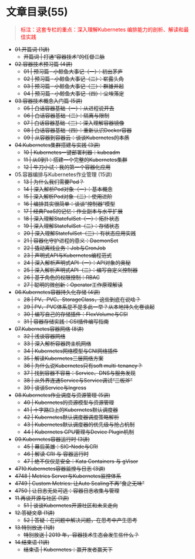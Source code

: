 # 文章目录(55)

> <font color="red">标注：这套专栏的重点：深入理解Kubernetes 编排能力的剖析、解读和最佳实践</font> 

- <s><font>01.开篇词 (1讲)</font></s>
  - <s><font>开篇词 | 打通“容器技术”的任督二脉</font></s>
- <s><font>02.容器技术预习篇 (4讲)</font></s>
  - <s><font>01 | 预习篇 · 小鲸鱼大事记（一）：初出茅庐</font></s>
  - <s><font>02 | 预习篇 · 小鲸鱼大事记（二）：崭露头角</font></s>
  - <s><font>03 | 预习篇 · 小鲸鱼大事记（三）：群雄并起</font></s>
  - <s><font>04 | 预习篇 · 小鲸鱼大事记（四）：尘埃落定</font></s>
- <s><font>03.容器技术概念入门篇 (5讲)</font></s>
  -  <s><font>05 | 白话容器基础（一）：从进程说开去</font></s>
  - <s><font>06 | 白话容器基础（二）：隔离与限制</font></s>
  - <s><font>07 | 白话容器基础（三）：深入理解容器镜像</font></s>
  - <s><font>08 | 白话容器基础（四）：重新认识Docker容器</font></s>
  - <s><font>09 | 从容器到容器云：谈谈Kubernetes的本质</font></s>
- <s><font>04.Kubernetes集群搭建与实践 (3讲)</font></s>
  - <s><font>10 | Kubernetes一键部署利器：kubeadm</font></s>
  - <s><font>11 | 从0到1：搭建一个完整的Kubernetes集群</font></s>
  - <s><font>12 | 牛刀小试：我的第一个容器化应用</font></s>
- 05.容器编排与Kubernetes作业管理 (15讲)
  - <s><font>13 | 为什么我们需要Pod？</font></s>
  - <s><font>14 | 深入解析Pod对象（一）：基本概念</font></s>
  - <s><font>15 | 深入解析Pod对象（二）：使用进阶</font></s>
  - <s><font>16 | 编排其实很简单：谈谈“控制器”模型</font></s>
  - <s><font>17 | 经典PaaS的记忆：作业副本与水平扩展</font></s>
  - <s><font>18 | 深入理解StatefulSet（一）：拓扑状态</font></s>
  - <s><font>19 | 深入理解StatefulSet（二）：存储状态</font></s>
  - <s><font>20 | 深入理解StatefulSet（三）：有状态应用实践</font></s>
  - <s><font>21 | 容器化守护进程的意义：DaemonSet</font></s>
  - <s><font>22 | 撬动离线业务：Job与CronJob</font></s>
  - <s><font>23 | 声明式API与Kubernetes编程范式</font></s>
  - <s><font>24 | 深入解析声明式API（一）：API对象的奥秘</font></s>
  - <s><font>25 | 深入解析声明式API（二）：编写自定义控制器</font></s>
  - <s><font>26 | 基于角色的权限控制：RBAC</font></s>
  - <s><font>27 | 聪明的微创新：Operator工作原理解读</font></s>
- <s><font>06.Kubernetes容器持久化存储 (4讲)</font></s>
  - <s><font>28 | PV、PVC、StorageClass，这些到底在说啥？</font></s>
  - <s><font>29 | PV、PVC体系是不是多此一举？从本地持久化卷谈起</font></s>
  - <s><font>30 | 编写自己的存储插件：FlexVolume与CSI</font></s>
  - <s><font>31 | 容器存储实践：CSI插件编写指南</font></s>
- <s><font>07.Kubernetes容器网络 (8讲)</font></s>
  - <s><font>32 | 浅谈容器网络</font></s>
  - <s><font>33 | 深入解析容器跨主机网络</font></s>
  - <s><font>34 | Kubernetes网络模型与CNI网络插件</font></s>
  - <s><font>35 | 解读Kubernetes三层网络方案</font></s>
  - <s><font>36 | 为什么说Kubernetes只有soft multi-tenancy？</font></s>
  - <s><font>37 | 找到容器不容易：Service、DNS与服务发现</font></s>
  - <s><font>38 | 从外界连通Service与Service调试“三板斧”</font></s>
  - <s><font>39 | 谈谈Service与Ingress</font></s>
- <s><font>08.Kubernetes作业调度与资源管理 (5讲)</font></s>
  - <s><font>40 | Kubernetes的资源模型与资源管理</font></s>
  - <s><font>41 | 十字路口上的Kubernetes默认调度器</font></s>
  - <s><font>42 | Kubernetes默认调度器调度策略解析</font></s>
  - <s><font>43 | Kubernetes默认调度器的优先级与抢占机制</font></s>
  - <s><font>44 | Kubernetes GPU管理与Device Plugin机制</font></s>
- <s><font>09.Kubernetes容器运行时 (3讲) </font></s>
  - <s><font>45 | 幕后英雄：SIG-Node与CRI</font></s>
  - <s><font>46 | 解读 CRI 与 容器运行时</font></s>
  - <s><font>47 | 绝不仅仅是安全：Kata Containers 与 gVisor</font></s>
-   <s><font>4710.Kubernetes容器监控与日志 (3讲)</font></s>
  - <s><font>4748 |  Metrics Server与Kubernetes监控体系</font></s>
  - <s><font>4749 | Custom Metrics: 让Auto Scaling不再“食之无味”</font></s>
  - <s><font>4750 | 让日志无处可逃：容器日志收集与管理</font></s>
- <s><font>11.再谈开源与社区 (1讲)</font></s>
  - <s><font>51 | 谈谈Kubernetes开源社区和未来走向</font></s>
- <s><font>12.答疑文章 (1讲)</font></s>
  - <s><font>52 | 答疑：在问题中解决问题，在思考中产生思考</font></s>
- <s><font>13.特别放送 (1讲)</font></s>
  - <s><font>特别放送 | 2019 年，容器技术生态会发生些什么？</font></s>
- <s><font>14.结束语 (1讲)</font></s>
  - <s><font>结束语 | Kubernetes：赢开发者赢天下</font></s>